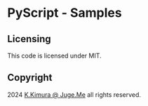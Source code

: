 # PyScript - Samples

## Licensing

This code is licensed under MIT.


## Copyright

2024  [K.Kimura @ Juge.Me](https://github.com/dotnsf) all rights reserved.
